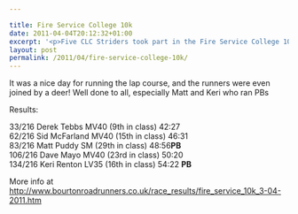 ```yaml
---

title: Fire Service College 10k
date: 2011-04-04T20:12:32+01:00
excerpt: '<p>Five CLC Striders took part in the Fire Service College 10k this weekend - see below to find out more</p>'
layout: post
permalink: /2011/04/fire-service-college-10k/
---
```

It was a nice day for running the lap course, and the runners were even joined by a deer! Well done to all, especially Matt and Keri who ran PBs

Results:

33/216 Derek Tebbs MV40 (9th in class) 42:27  
62/216 Sid McFarland MV40 (15th in class) 46:31  
83/216 Matt Puddy SM (29th in class) 48:56**PB**  
106/216 Dave Mayo MV40 (23rd in class) 50:20  
134/216 Keri Renton LV35 (16th in class) 54:22 **PB**

More info at <a>http://www.bourtonroadrunners.co.uk/race_results/fire_service_10k_3-04-2011.htm</a>